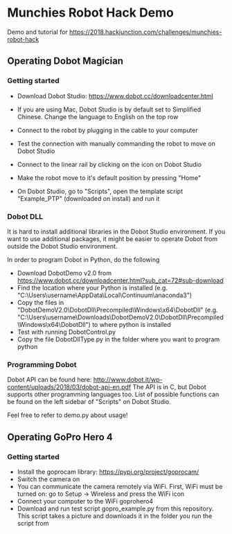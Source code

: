 # Munchies Robot Hack Demo

Demo and tutorial for https://2018.hackjunction.com/challenges/munchies-robot-hack

## Operating Dobot Magician

### Getting started

* Download Dobot Studio: https://www.dobot.cc/downloadcenter.html
* If you are using Mac, Dobot Studio is by default set to Simplified Chinese. Change the language to English on the top row

* Connect to the robot by plugging in the cable to your computer
* Test the connection with manually commanding the robot to move on Dobot Studio
* Connect to the linear rail by clicking on the icon on Dobot Studio
* Make the robot move to it's default position by pressing "Home"
* On Dobot Studio, go to "Scripts", open the template script "Example_PTP" (downloaded on install) and run it



### Dobot DLL

It is hard to install additional libraries in the Dobot Studio environment. If you want to use additional packages, it might be easier to operate Dobot from outside the Dobot Studio environment.

In order to program Dobot in Python, do the following

* Download DobotDemo v2.0 from https://www.dobot.cc/downloadcenter.html?sub_cat=72#sub-download
* Find the location where your Python is installed (e.g. "C:\Users\username\AppData\Local\Continuum\anaconda3")
* Copy the files in "DobotDemoV2.0\DobotDll\Precompiled\Windows\x64\DobotDll" (e.g. "C:\Users\username\Downloads\DobotDemoV2.0\DobotDll\Precompiled\Windows\x64\DobotDll") to where python is installed
* Test with running DobotControl.py
* Copy the file DobotDllType.py in the folder where you want to program python

### Programming Dobot

Dobot API can be found here: http://www.dobot.it/wp-content/uploads/2018/03/dobot-api-en.pdf
The API is in C, but Dobot supports other programming languages too. List of possible functions can be found on the left sidebar of "Scripts" on Dobot Studio.

Feel free to refer to demo.py about usage!


## Operating GoPro Hero 4

### Getting started
* Install the goprocam library: https://pypi.org/project/goprocam/
* Switch the camera on
* You can communicate the camera remotely via WiFi. First, WiFi must be turned on: go to Setup -> Wireless and press the WiFi icon
* Connect your computer to the WiFi goprohero4
* Download and run test script gopro_example.py from this repository. This script takes a picture and downloads it in the folder you run the script from
